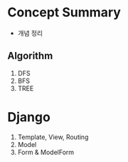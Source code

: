 # Concept Summary

- 개념 정리



## Algorithm

1. DFS
2. BFS
3. TREE



# Django

1. Template, View, Routing
2. Model
3. Form & ModelForm





